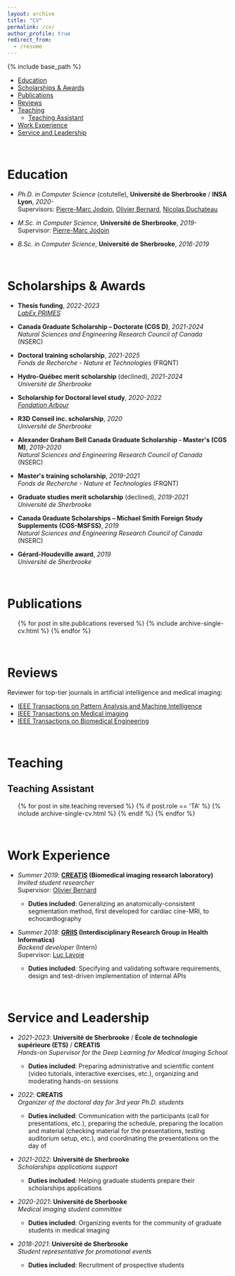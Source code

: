 ```yaml
---
layout: archive
title: "CV"
permalink: /cv/
author_profile: true
redirect_from:
  - /resume
---
```


{% include base_path %}

- [Education](#education)
- [Scholarships & Awards](#scholarships--awards)
- [Publications](#publications)
- [Reviews](#reviews)
- [Teaching](#teaching)
  - [Teaching Assistant](#teaching-assistant)
- [Work Experience](#work-experience)
- [Service and Leadership](#service-and-leadership)

&nbsp;

Education
======
* *Ph.D. in Computer Science* (cotutelle), **Université de Sherbrooke** / **INSA Lyon**, *2020-*  
Supervisors: [Pierre-Marc Jodoin](https://info.usherbrooke.ca/pmjodoin/index.html), [Olivier Bernard](https://www.creatis.insa-lyon.fr/~bernard/index.html), [Nicolas Duchateau](https://www.creatis.insa-lyon.fr/~duchateau/)

* *M.Sc. in Computer Science*, **Université de Sherbrooke**, *2019-*  
Supervisor: [Pierre-Marc Jodoin](https://info.usherbrooke.ca/pmjodoin/index.html)

* *B.Sc. in Computer Science*, **Université de Sherbrooke**, *2016-2019*

&nbsp;

Scholarships & Awards
======
* **Thesis funding**, *2022-2023*  
[*LabEx PRIMES*](https://primes.universite-lyon.fr)

* **Canada Graduate Scholarship – Doctorate (CGS D)**, *2021-2024*  
*Natural Sciences and Engineering Research Council of Canada* (NSERC)

* **Doctoral training scholarship**, *2021-2025*  
*Fonds de Recherche - Nature et Technologies* (FRQNT)

* **Hydro-Québec merit scholarship** (declined), *2021-2024*  
*Université de Sherbrooke*

* **Scholarship for Doctoral level study**, *2020-2022*  
[*Fondation Arbour*](https://www.fondationarbour.com/en/)

* **R3D Conseil inc. scholarship**, *2020*  
*Université de Sherbrooke*

* **Alexander Graham Bell Canada Graduate Scholarship - Master's (CGS M)**, *2019-2020*  
*Natural Sciences and Engineering Research Council of Canada* (NSERC)

* **Master's training scholarship**, *2019-2021*  
*Fonds de Recherche - Nature et Technologies* (FRQNT)

* **Graduate studies merit scholarship** (declined), *2019-2021*  
*Université de Sherbrooke*

* **Canada Graduate Scholarships – Michael Smith Foreign Study Supplements (CGS-MSFSS)**, *2019*  
*Natural Sciences and Engineering Research Council of Canada* (NSERC)

* **Gérard-Houdeville award**, *2019*  
*Université de Sherbrooke*

&nbsp;

Publications
======
  <ul>{% for post in site.publications reversed %}
    {% include archive-single-cv.html %}
  {% endfor %}</ul>

&nbsp;

Reviews
======
Reviewer for top-tier journals in artificial intelligence and medical imaging:
* [IEEE Transactions on Pattern Analysis and Machine Intelligence](https://ieeexplore.ieee.org/xpl/RecentIssue.jsp?punumber=34)
* [IEEE Transactions on Medical Imaging](https://ieeexplore.ieee.org/xpl/RecentIssue.jsp?punumber=42)
* [IEEE Transactions on Biomedical Engineering](https://ieeexplore.ieee.org/xpl/RecentIssue.jsp?punumber=10)
  
<!-- Talks
======
  <ul>{% for post in site.talks %}
    {% include archive-single-talk-cv.html %}
  {% endfor %}</ul> -->

&nbsp;

Teaching
======

## Teaching Assistant

  <ul>{% for post in site.teaching reversed %}
    {% if post.role == 'TA' %}
      {% include archive-single-cv.html %}
    {% endif %}
  {% endfor %}</ul>

&nbsp;

Work Experience
======
* *Summer 2019*: **[CREATIS](https://www.creatis.insa-lyon.fr/site7/en) (Biomedical imaging research laboratory)**  
*Invited student researcher*  
Supervisor: [Olivier Bernard](https://www.creatis.insa-lyon.fr/~bernard/index.html)
  * **Duties included**: Generalizing an anatomically-consistent segmentation method, first developed for cardiac cine-MRI, to echocardiography

* *Summer 2018*: **[GRIIS](https://griis.ca) (Interdisciplinary Research Group in Health Informatics)**  
*Backend developer* (Intern)  
Supervisor: [Luc Lavoie](http://info.usherbrooke.ca/llavoie/)
  * **Duties included**: Specifying and validating software requirements, design and test-driven implementation of internal APIs

&nbsp;

Service and Leadership
======
* *2021-2023*: **Université de Sherbrooke** / **École de technologie supérieure (ETS)** / **CREATIS**  
*Hands-on Supervisor for the Deep Learning for Medical Imaging School*
  * **Duties included**: Preparing administrative and scientific content (video tutorials, interactive exercises, etc.), organizing and moderating hands-on sessions

* *2022*: **CREATIS**  
*Organizer of the doctoral day for 3rd year Ph.D. students*
  * **Duties included**: Communication with the participants (call for presentations, etc.), preparing the schedule, preparing the location and material (checking material for the presentations, testing auditorium setup, etc.), and coordinating the presentations on the day of

* *2021-2022*: **Université de Sherbrooke**  
*Scholarships applications support*
  * **Duties included**: Helping graduate students prepare their scholarships applications

* *2020-2021*: **Université de Sherbooke**  
*Medical imaging student committee*
  * **Duties included**: Organizing events for the community of graduate students in medical imaging

* *2018-2021*: **Université de Sherbrooke**  
*Student representative for promotional events*
  * **Duties included**: Recruitment of prospective students
